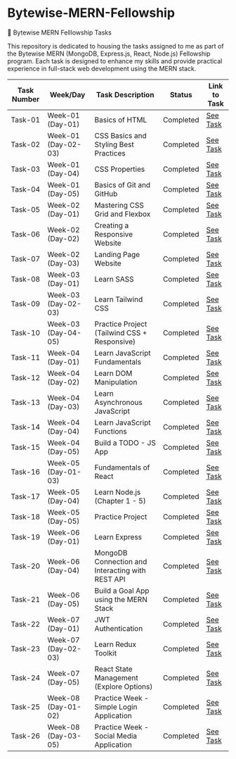 # Bytewise-MERN-Fellowship

🚀 Bytewise MERN Felllowship Tasks

This repository is dedicated to housing the tasks assigned to me as part of the Bytewise MERN (MongoDB, Express.js, React, Node.js) Fellowship program. Each task is designed to enhance my skills and provide practical experience in full-stack web development using the MERN stack.

| Task Number | Week/Day            | Task Description                                 | Status    | Link to Task                  |
| ----------- | ------------------- | ------------------------------------------------ | --------- | ----------------------------- |
| Task-01     | Week-01 (Day-01)    | Basics of HTML                                   | Completed | [See Task](./Week-01/Task-01) |
| Task-02     | Week-01 (Day-02-03) | CSS Basics and Styling Best Practices            | Completed | [See Task](./Week-01/Task-02) |
| Task-03     | Week-01 (Day-04)    | CSS Properties                                   | Completed | [See Task](./Week-01/Task-03) |
| Task-04     | Week-01 (Day-05)    | Basics of Git and GitHub                         | Completed | [See Task](./Week-01/Task-04) |
| Task-05     | Week-02 (Day-01)    | Mastering CSS Grid and Flexbox                   | Completed | [See Task](./Week-02/Task-01) |
| Task-06     | Week-02 (Day-02)    | Creating a Responsive Website                    | Completed | [See Task](./Week-02/Task-02) |
| Task-07     | Week-02 (Day-03)    | Landing Page Website                             | Completed | [See Task](./Week-02/Task-03) |
| Task-08     | Week-03 (Day-01)    | Learn SASS                                       | Completed | [See Task](./Week-03/Task-01) |
| Task-09     | Week-03 (Day-02-03) | Learn Tailwind CSS                               | Completed | [See Task](./Week-03/Task-02) |
| Task-10     | Week-03 (Day-04-05) | Practice Project (Tailwind CSS + Responsive)     | Completed | [See Task](./Week-03/Task-03) |
| Task-11     | Week-04 (Day-01)    | Learn JavaScript Fundamentals                    | Completed | [See Task](./Week-04/Task-01) |
| Task-12     | Week-04 (Day-02)    | Learn DOM Manipulation                           | Completed | [See Task](./Week-04/Task-02) |
| Task-13     | Week-04 (Day-03)    | Learn Asynchronous JavaScript                    | Completed | [See Task](./Week-04/Task-03) |
| Task-14     | Week-04 (Day-04)    | Learn JavaScript Functions                       | Completed | [See Task](./Week-04/Task-04) |
| Task-15     | Week-04 (Day-05)    | Build a TODO - JS App                            | Completed | [See Task](./Week-04/Task-05) |
| Task-16     | Week-05 (Day-01-03) | Fundamentals of React                            | Completed | [See Task](./Week-05/Task-01) |
| Task-17     | Week-05 (Day-04)    | Learn Node.js (Chapter 1 - 5)                    | Completed | [See Task](./Week-05/Task-02) |
| Task-18     | Week-05 (Day-05)    | Practice Project                                 | Completed | [See Task](./Week-05/Task-03) |
| Task-19     | Week-06 (Day-01)    | Learn Express                                    | Completed | [See Task](./Week-06/Task-01) |
| Task-20     | Week-06 (Day-04)    | MongoDB Connection and Interacting with REST API | Completed | [See Task](./Week-06/Task-02) |
| Task-21     | Week-06 (Day-05)    | Build a Goal App using the MERN Stack            | Completed | [See Task](./Week-06/Task-03) |
| Task-22     | Week-07 (Day-01)    | JWT Authentication                               | Completed | [See Task](./Week-07/Task-01) |
| Task-23     | Week-07 (Day-02-03) | Learn Redux Toolkit                              | Completed | [See Task](./Week-07/Task-02) |
| Task-24     | Week-07 (Day-05)    | React State Management (Explore Options)         | Completed | [See Task](./Week-07/Task-03) |
| Task-25     | Week-08 (Day-01-02) | Practice Week - Simple Login Application         | Completed | [See Task](./Week-08/Task-01) |
| Task-26     | Week-08 (Day-03-05) | Practice Week - Social Media Application         | Completed | [See Task](./Week-08/Task-02) |
